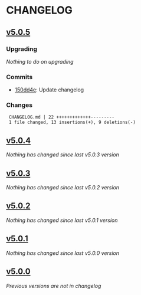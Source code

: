 # CHANGELOG

## [v5.0.5](https://github.com/softspring/command-controller/releases/tag/v5.0.5)

### Upgrading

*Nothing to do on upgrading*

### Commits

- [150dd4e](https://github.com/softspring/command-controller/commit/150dd4e37ba8cc04ab563fe481e549e0103f0a73): Update changelog

### Changes

```
 CHANGELOG.md | 22 +++++++++++++---------
 1 file changed, 13 insertions(+), 9 deletions(-)
```

## [v5.0.4](https://github.com/softspring/command-controller/releases/tag/v5.0.4)

*Nothing has changed since last v5.0.3 version*

## [v5.0.3](https://github.com/softspring/command-controller/releases/tag/v5.0.3)

*Nothing has changed since last v5.0.2 version*

## [v5.0.2](https://github.com/softspring/command-controller/releases/tag/v5.0.2)

*Nothing has changed since last v5.0.1 version*

## [v5.0.1](https://github.com/softspring/command-controller/releases/tag/v5.0.1)

*Nothing has changed since last v5.0.0 version*

## [v5.0.0](https://github.com/softspring/command-controller/releases/tag/v5.0.0)

*Previous versions are not in changelog*
